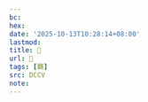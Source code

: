 ```yaml
---
bc:
hex:
date: '2025-10-13T10:28:14+08:00'
lastmod:
title: 􃋠
url: 􃋠
tags: [羇]
src: DCCV
note:
---
```

